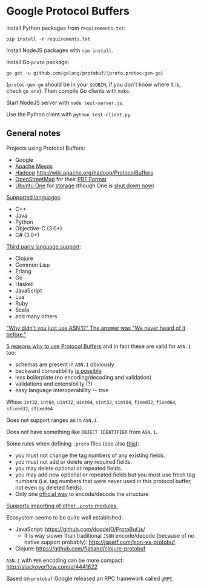 # Google Protocol Buffers

Install Python packages from `requirements.txt`:
```
pip install -r requirements.txt
```

Install NodeJS packages with `npm install`.

Install Go `proto` package:
```
go get -u github.com/golang/protobuf/{proto,protoc-gen-go}
```
(`protoc-gen-go` should be in your `$GOBIN`, if you don't know where it is, check `go env`).
Then compile Go clients with `make`.

Start NodeJS server with `node test-server.js`.

Use the Python client with `python test-client.py`.

## General notes

Projects using Protocol Buffers:
- Google
- [Apache Mesos](http://mesos.apache.org/)
- [Hadoop](https://hadoop.apache.org/) http://wiki.apache.org/hadoop/ProtocolBuffers
- [OpenStreetMap](http://www.openstreetmap.org/) for their [PBF Format](http://wiki.openstreetmap.org/wiki/PBF_Format)
- [Ubuntu One](https://en.wikipedia.org/wiki/Ubuntu_One) for [storage](https://wiki.ubuntu.com/UbuntuOne/TechnicalDetails)
  (though One is [shut down now](http://blog.canonical.com/2014/04/02/shutting-down-ubuntu-one-file-services/))
  
[Supported languages](https://developers.google.com/protocol-buffers/docs/reference/other):
- C++
- Java
- Python
- Objective-C (3.0+)
- C# (3.0+)

[Third party language support](https://github.com/google/protobuf/wiki/Third-Party-Add-ons):
- Clojure
- Common Lisp
- Erlang
- Go
- Haskell
- JavaScript
- Lua
- Ruby
- Scala
- and many others


["Why didn't you just use ASN.1?" The answer was "We never heard of it before."](http://www.reddit.com/r/programming/comments/1hf7ds/useful_old_technologies_asn1/cau70wc)

[5 reasons why to use Protocol Buffers](http://blog.codeclimate.com/blog/2014/06/05/choose-protocol-buffers/) and in fact these are valid for `ASN.1` too:
- schemas are present in `ASN.1` obviously
- backward compatibility [is possible](https://www.evernote.com/shard/s120/view/8c26ac86-e821-4eec-a1c4-4eb994d6e60b?csrfBusterToken=U%3Dca4fc4%3AP%3D%2F%3AE%3D14db8148d09%3AS%3De0181a6d556dcc12ecc5cc786f11ce0d#st=p&n=8c26ac86-e821-4eec-a1c4-4eb994d6e60b)
- less boilerplate (no encoding/decoding and validation)
- validations and extensibility (?)
- easy language interoperability -- true

Whoa: `int32`, `int64`, `uint32`, `uint64`, `sint32`, `sint64`, `fixed32`, `fixed64`, `sfixed32`, `sfixed64`

Does not support ranges as in `ASN.1`.

Does not have something like `OBJECT IDENTIFIER` from `ASN.1`.

Some rules when defining `.proto` files (see also [this](https://developers.google.com/protocol-buffers/docs/proto#updating)):
- you must not change the tag numbers of any existing fields.
- you must not add or delete any required fields.
- you may delete optional or repeated fields.
- you may add new optional or repeated fields but you must use fresh tag numbers (i.e. tag numbers that were never used in this protocol buffer, not even by deleted fields).
- Only one [official way](https://developers.google.com/protocol-buffers/docs/encoding) to encode/decode the structure

[Supports importing of other `.proto` modules.](https://developers.google.com/protocol-buffers/docs/proto#importing-definitions)

Ecosystem seems to be quite well established:
- JavaScript: https://github.com/dcodeIO/ProtoBuf.js/
  - It is way slower than traditional `JSON` encode/decode (because of no native support probably): http://jsperf.com/json-vs-protobuf
- Clojure: https://github.com/flatland/clojure-protobuf

`ASN.1` with `PER` encoding can be more compact: http://stackoverflow.com/a/4441622

Based on `protobuf` Google released an RPC framework called [`gRPC`](http://www.grpc.io/).
